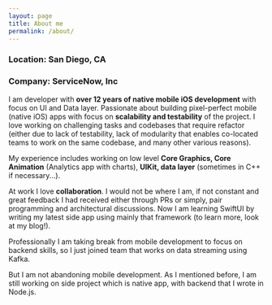```yaml
---
layout: page
title: About me
permalink: /about/
---
```


### Location: San Diego, CA
### Company: ServiceNow, Inc

I am developer with **over 12 years of native mobile iOS development** with focus on UI and Data layer. Passionate about building pixel-perfect mobile (native iOS) apps with focus on **scalability and testability** of the project.
I love working on challenging tasks and codebases that require refactor (either due to lack of testability, lack of modularity that enables co-located teams to work on the same codebase, and many other various reasons).

My experience includes working on low level **Core Graphics, Core Animation** (Analytics app with charts), **UIKit, data layer** (sometimes in C++ if necessary...).

At work I love **collaboration**. I would not be where I am, if not constant and great feedback I had received either through PRs or simply, pair programming and architectural discussions.
Now I am learning SwiftUI by writing my latest side app using mainly that framework (to learn more, look at my blog!).

Professionally I am taking break from mobile development to focus on backend skills, so I just joined team that works on data streaming using Kafka.

But I am not abandoning mobile development. As I mentioned before, I am still working on side project which is native app, with backend that I wrote in Node.js.
